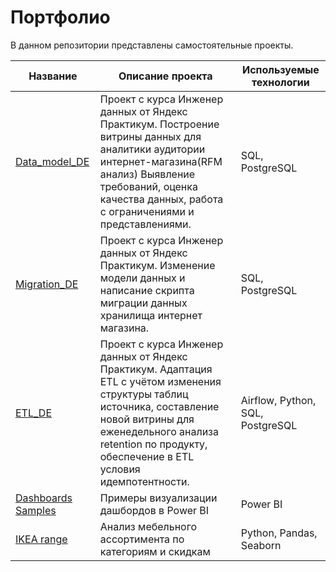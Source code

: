 # Портфолио

В данном репозитории представлены самостоятельные проекты. 

| Название | Описание проекта | Используемые технологии |
| --- | --- | --- |
| [Data_model_DE](https://github.com/IgorGoltsov/portfolio/tree/main/Data_model) | Проект с курса Инженер данных от Яндекс Практикум. Построение витрины данных для аналитики аудитории интернет-магазина(RFM анализ) Выявление требований, оценка качества данных, работа с ограничениями и представлениями.    | SQL, PostgreSQL |
| [Migration_DE](https://github.com/IgorGoltsov/portfolio/tree/main/Migration) | Проект с курса Инженер данных от Яндекс Практикум. Изменение модели данных и написание скрипта миграции данных хранилища интернет магазина.  | SQL, PostgreSQL |
|[ETL_DE](https://github.com/IgorGoltsov/portfolio/tree/main/ETL) | Проект с курса Инженер данных от Яндекс Практикум. Адаптация ETL с учётом изменения структуры таблиц источника, составление новой витрины для еженедельного анализа retention по продукту, обеспечение в ETL условия идемпотентности. | Airflow, Python, SQL, PostgreSQL | 
| [Dashboards Samples](https://github.com/IgorGoltsov/portfolio/tree/main/Dashboard%20samples) | Примеры визуализации дашбордов в Power BI | Power BI |
| [IKEA range](https://github.com/IgorGoltsov/portfolio/blob/main/ikea-range.ipynb) | Анализ мебельного ассортимента по категориям и скидкам | Python, Pandas, Seaborn | 
